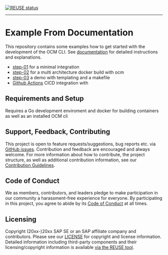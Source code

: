 <!--
SPDX-FileCopyrightText: 2022 2022-2023 SAP SE or an SAP affiliate company and Open Component Model contributors.

SPDX-License-Identifier: Apache-2.0
-->

[![REUSE status](https://api.reuse.software/badge/github.com/open-component-model/doc-sample)](https://api.reuse.software/info/github.com/open-component-model/ocm)


***

# Example From Documentation

This repository contains some examples how to get started with the development
of the OCM CLI. See [documentation](https://github.com/open-component-model/ocm-spec/tree/main/doc/scenarios/getting-started) for detailed instructions and
explanations.

* [step-01](step-01/README.md) for a minimal integration
* [step-02](step-02/README.md) for a multi architecture docker build with ocm
* [step-03](step-03/README.md) a demo with templating and a makefile
* [Github Actions](.github/workflows/build.yaml) CICD integration with


## Requirements and Setup

Requires a Go development enviroment and docker for building containers as well as an installed
OCM cli

## Support, Feedback, Contributing

This project is open to feature requests/suggestions, bug reports etc. via [GitHub issues](https://github.com/SAP/<your-project>/issues). Contribution and feedback are encouraged and always welcome. For more information about how to contribute, the project structure, as well as additional contribution information, see our [Contribution Guidelines](CONTRIBUTING.md).

## Code of Conduct

We as members, contributors, and leaders pledge to make participation in our community a harassment-free experience for everyone. By participating in this project, you agree to abide by its [Code of Conduct](CODE_OF_CONDUCT.md) at all times.

## Licensing

Copyright (20xx-)20xx SAP SE or an SAP affiliate company and <your-project> contributors. Please see our [LICENSE](LICENSE) for copyright and license information. Detailed information including third-party components and their licensing/copyright information is available [via the REUSE tool](https://api.reuse.software/info/github.com/open-component-model/doc-sample).
